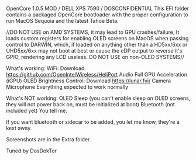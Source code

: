 OpenCore 1.0.5 MOD / DELL XPS 7590 / DOSCONFIDENTIAL
This EFI folder contains a packaged OpenCore bootloader with the
proper configuration to run MacOS Sequoia and the latest Tahoe
Beta.

//DO NOT USE on AMD SYSTEMS, it may lead to GPU crashes/failure,
It loads custom registers for enabling OLED screens on MacOS
when passing control to DARWIN, which, if loaded on anything 
other than a HD5xx/6xx or UHD5xx/6xx may not boot at best
or cause the eDP output to reverse it's GPIO, rendering any
LCD useless. DO NOT USE on non-OLED SYSTEMS//

What's working:
WiFi: Download https://github.com/OpenIntelWireless/HeliPort
Audio
Full GPU Acceleration (iGPU)
OLED Brightness Control: Download https://lunar.fyi/
Camera
Microphone
Everything expected to work normally

What's NOT working:
OLED Sleep (you can't enable sleep on OLED screens, they will not power back on,
must be initialized at boot)
Bluetooth (not included yet)
You tell me. 

If you want bluetooth or sidecar to be added, you let me know, they're a kext away.

Screenshots are in the Extra folder.

Tuned by DosDokTor

